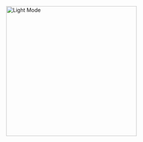 <img width="350" alt="Light Mode" src=img width="578" alt="Screenshot 2024-10-05 at 8 41 52 PM" src="https://github.com/user-attachments/assets/b8290de4-9fa0-4d07-b260-bd950b921d05">
